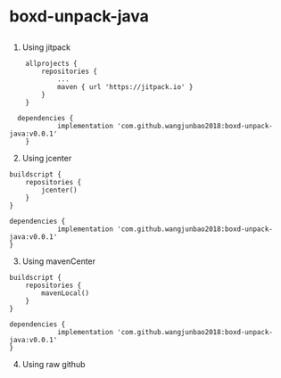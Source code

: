 # boxd-unpack-java

## 

1.  Using jitpack

```
	allprojects {
		repositories {
			...
			maven { url 'https://jitpack.io' }
		}
	}
  
  dependencies {
	        implementation 'com.github.wangjunbao2018:boxd-unpack-java:v0.0.1'
	}
```

2. Using jcenter

```
buildscript {
    repositories {
        jcenter()
    }
}

dependencies {
	        implementation 'com.github.wangjunbao2018:boxd-unpack-java:v0.0.1'
}
```

3. Using mavenCenter

```
buildscript {
    repositories {
        mavenLocal()
    }
}

dependencies {
	        implementation 'com.github.wangjunbao2018:boxd-unpack-java:v0.0.1'
}
```

4. Using raw github
